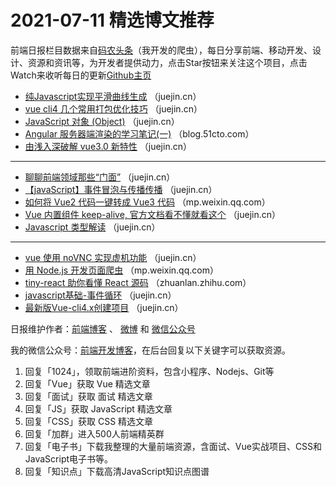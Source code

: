 # 2021-07-11 精选博文推荐

前端日报栏目数据来自[码农头条](https://toutiao.qdkfweb.cn/)（我开发的爬虫），每日分享前端、移动开发、设计、资源和资讯等，为开发者提供动力，点击Star按钮来关注这个项目，点击Watch来收听每日的更新[Github主页](https://github.com/kujian/frontendDaily)
* [纯Javascript实现平滑曲线生成](https://juejin.cn/post/6982859960736563236) （juejin.cn）
* [vue cli4 几个常用打包优化技巧](https://juejin.cn/post/6982859424813563941) （juejin.cn）
* [JavaScript 对象 (Object)](https://juejin.cn/post/6982854613590343694) （juejin.cn）
* [Angular 服务器端渲染的学习笔记(一)](https://blog.51cto.com/jerrywangsap/3033422) （blog.51cto.com）
* [由浅入深破解 vue3.0 新特性](https://juejin.cn/post/6982849675640438821) （juejin.cn）

***
* [聊聊前端领域那些“门面”](https://juejin.cn/post/6983347092169162760) （juejin.cn）
* [【javaScript】事件冒泡与传播传播](https://juejin.cn/post/6982811045832163342) （juejin.cn）
* [如何将 Vue2 代码一键转成 Vue3 代码](https://mp.weixin.qq.com/s?__biz=Mzg2NDAzMjE5NQ==&mid=2247490360&idx=1&sn=fce4a921dc330e8b2ec825cafdbb03d7) （mp.weixin.qq.com）
* [Vue 内置组件 keep-alive, 官方文档看不懂就看这个](https://juejin.cn/post/6982761988623433741) （juejin.cn）
* [Javascript 类型解读](https://juejin.cn/post/6983201078707748877) （juejin.cn）

***
* [vue 使用 noVNC 实现虚机功能](https://juejin.cn/post/6982758036624375816) （juejin.cn）
* [用 Node.js 开发页面爬虫](https://mp.weixin.qq.com/s?__biz=MzI3NzIzMDY0NA==&mid=2247503422&idx=1&sn=2d81d67d489c457edf80cd875c62948b) （mp.weixin.qq.com）
* [tiny-react 助你看懂 React 源码](https://zhuanlan.zhihu.com/p/378485243?hmsr=toutiao.io&utm_campaign=toutiao.io&utm_medium=toutiao.io&utm_source=toutiao.io) （zhuanlan.zhihu.com）
* [javascript基础-事件循环](https://juejin.cn/post/6982871992588304398) （juejin.cn）
* [最新版Vue-cli4.x创建项目](https://juejin.cn/post/6982860608941064199) （juejin.cn）

日报维护作者：[前端博客](https://qdkfweb.cn/) 、 [微博](http://weibo.com/kujian) 和 [微信公众号](https://open.weixin.qq.com/qr/code?username=caibaojian_com)

我的微信公众号：[前端开发博客](https://open.weixin.qq.com/qr/code?username=caibaojian_com)，在后台回复以下关键字可以获取资源。

1. 回复「1024」，领取前端进阶资料，包含小程序、Nodejs、Git等
2. 回复「Vue」获取 Vue 精选文章
3. 回复「面试」获取 面试 精选文章
4. 回复「JS」获取 JavaScript 精选文章
5. 回复「CSS」获取 CSS 精选文章
6. 回复「加群」进入500人前端精英群
7. 回复「电子书」下载我整理的大量前端资源，含面试、Vue实战项目、CSS和JavaScript电子书等。
8. 回复「知识点」下载高清JavaScript知识点图谱